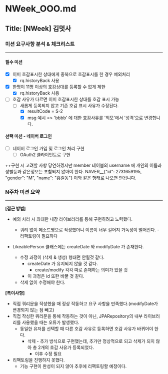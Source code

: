 # NWeek_OOO.md

## Title: [NWeek] 김멋사

### 미션 요구사항 분석 & 체크리스트

---

#### 필수 미션
- [x] 이미 호감표시한 상대에게 중복으로 호감표시를 한 경우 예외처리
  - [x] rq.historyBack 사용
- [x] 한명이 11명 이상의 호감상대를 등록할 수 없게 제한
  - [x] rq.historyBack 사용
- [ ] 호감 사유가 다르면 이미 호감표시한 상대를 호감 표시 가능
  - [ ] 새롭게 등록되지 않고 기존 호감 표시 사유가 수정된다.
    - [x] resultCode = S-2
    - [x] msg 예시 => 'bbbb' 에 대한 호감사유를 '외모'에서 '성격'으로 변경합니다.

#### 선택 미션 - 네이버 로그인
- [ ] 네이버 로그인 가입 및 로그인 처리 구현
  - [ ] OAuth2 클라이언트로 구현

++구현 시 고려할 사항
당연하겠지만 member 테이블의 username 에 개인의 이름과 성별등과 같은정보는 포함되지 않아야 한다.
NAVER__{"id": 2731659195, "gender": "M", "name": "홍길동"}
이와 같은 형태로 나오면 안됩니다.


### N주차 미션 요약

---

**[접근 방법]**

- 예외 처리 시 최대한 내장 라이브러리를 통해 구현하려고 노력했다.
  - 쿼리 없이 메소드명으로 작성했더니 이름이 너무 길어져 가독성이 떨어진다. - 리팩토링이 필요하다


- LikeablePerson 클래스에는 createDate 와 modifyDate 가 존재한다.
  - 수정 과정이 (삭제 & 생성) 형태면 안될것 같다.
    - createDate 가 유지되지 않을 것 같다.
      - create/modify 각각 따로 존재하는 의미가 있을 것
    - 이 과정은 id 또한 바꿀 것 같다.
  - 삭제 없이 수정해야 한다.



**[특이사항]**

- 직접 쿼리문을 작성했을 때 정상 작동하고 요구 사항을 만족했다.(modifyDate가 변경되지 않는 점 빼고)
- 직접 작성한 쿼리문을 통해 작동하는 것이 아닌, JPARepository의 내부 라이브러리를 사용했을 때는 오류가 발생했다.
  - 동일한 유저를 선택할 때 다른 호감 사유로 등록하면 호감 사유가 바뀌어야 한다.
    - 삭제 - 추가 방식으로 구현했는데, 추가만 정상적으로 되고 삭제가 되지 않아 총 2개의 호감 사유가 등록되었다.
      - 이후 수정 필요
- 리팩토링을 진행하지 못했다.
  - 기능 구현이 완성이 되지 않아 추후에 리팩토링할 예정이다.
